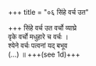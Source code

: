 +++
title = "०६ सिंहे वर्च उत"

+++
सिंहे वर्च उत वर्चो व्याघ्रे  
वृके वर्चो मधुहारे च वर्चः ।  
श्येने वर्चः पत्वनां यद् बभूव  
(…) ॥ +++(see 1d)+++